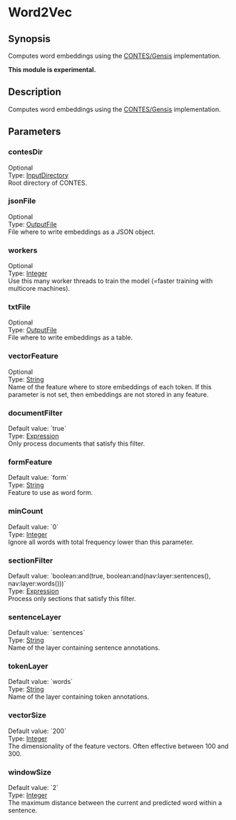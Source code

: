 <h1 class="module">Word2Vec</h1>

## Synopsis

Computes word embeddings using the [CONTES/Gensis](https://github.com/ArnaudFerre/CONTES) implementation.

**This module is experimental.**

## Description

Computes word embeddings using the [CONTES/Gensis](https://github.com/ArnaudFerre/CONTES) implementation.

## Parameters

<a name="contesDir">

### contesDir

<div class="param-level param-level-optional">Optional
</div>
<div class="param-type">Type: <a href="../converter/fr.inra.maiage.bibliome.util.files.InputDirectory" class="converter">InputDirectory</a>
</div>
Root directory of CONTES.

<a name="jsonFile">

### jsonFile

<div class="param-level param-level-optional">Optional
</div>
<div class="param-type">Type: <a href="../converter/fr.inra.maiage.bibliome.util.files.OutputFile" class="converter">OutputFile</a>
</div>
File where to write embeddings as a JSON object.

<a name="workers">

### workers

<div class="param-level param-level-optional">Optional
</div>
<div class="param-type">Type: <a href="../converter/java.lang.Integer" class="converter">Integer</a>
</div>
Use this many worker threads to train the model (=faster training with multicore machines).

<a name="txtFile">

### txtFile

<div class="param-level param-level-optional">Optional
</div>
<div class="param-type">Type: <a href="../converter/fr.inra.maiage.bibliome.util.files.OutputFile" class="converter">OutputFile</a>
</div>
File where to write embeddings as a table.

<a name="vectorFeature">

### vectorFeature

<div class="param-level param-level-optional">Optional
</div>
<div class="param-type">Type: <a href="../converter/java.lang.String" class="converter">String</a>
</div>
Name of the feature where to store embeddings of each token. If this parameter is not set, then embeddings are not stored in any feature.

<a name="documentFilter">

### documentFilter

<div class="param-level param-level-default-value">Default value: `true`
</div>
<div class="param-type">Type: <a href="../converter/fr.inra.maiage.bibliome.alvisnlp.core.corpus.expressions.Expression" class="converter">Expression</a>
</div>
Only process documents that satisfy this filter.

<a name="formFeature">

### formFeature

<div class="param-level param-level-default-value">Default value: `form`
</div>
<div class="param-type">Type: <a href="../converter/java.lang.String" class="converter">String</a>
</div>
Feature to use as word form.

<a name="minCount">

### minCount

<div class="param-level param-level-default-value">Default value: `0`
</div>
<div class="param-type">Type: <a href="../converter/java.lang.Integer" class="converter">Integer</a>
</div>
Ignore all words with total frequency lower than this parameter.

<a name="sectionFilter">

### sectionFilter

<div class="param-level param-level-default-value">Default value: `boolean:and(true, boolean:and(nav:layer:sentences(), nav:layer:words()))`
</div>
<div class="param-type">Type: <a href="../converter/fr.inra.maiage.bibliome.alvisnlp.core.corpus.expressions.Expression" class="converter">Expression</a>
</div>
Process only sections that satisfy this filter.

<a name="sentenceLayer">

### sentenceLayer

<div class="param-level param-level-default-value">Default value: `sentences`
</div>
<div class="param-type">Type: <a href="../converter/java.lang.String" class="converter">String</a>
</div>
Name of the layer containing sentence annotations.

<a name="tokenLayer">

### tokenLayer

<div class="param-level param-level-default-value">Default value: `words`
</div>
<div class="param-type">Type: <a href="../converter/java.lang.String" class="converter">String</a>
</div>
Name of the layer containing token annotations.

<a name="vectorSize">

### vectorSize

<div class="param-level param-level-default-value">Default value: `200`
</div>
<div class="param-type">Type: <a href="../converter/java.lang.Integer" class="converter">Integer</a>
</div>
The dimensionality of the feature vectors. Often effective between 100 and 300.

<a name="windowSize">

### windowSize

<div class="param-level param-level-default-value">Default value: `2`
</div>
<div class="param-type">Type: <a href="../converter/java.lang.Integer" class="converter">Integer</a>
</div>
The maximum distance between the current and predicted word within a sentence.

